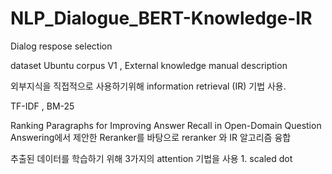# NLP_Dialogue_BERT-Knowledge-IR

Dialog respose selection 

dataset Ubuntu corpus V1 , External knowledge manual description

외부지식을 직접적으로 사용하기위해 information retrieval (IR) 기법 사용.

TF-IDF , BM-25

Ranking Paragraphs for Improving Answer Recall in Open-Domain Question Answering에서 제안한 Reranker를 바탕으로 reranker 와 IR 알고리즘 융합

추출된 데이터를 학습하기 위해 3가지의 attention 기법을 사용 1. scaled dot 
